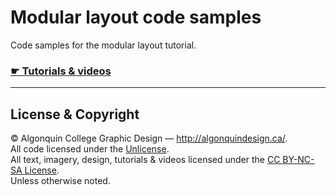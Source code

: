 # Modular layout code samples

Code samples for the modular layout tutorial.

### [☛ Tutorials & videos](http://learn-the-web.algonquindesign.ca/topics/modular-layout/)

---

## License & Copyright

© Algonquin College Graphic Design — <http://algonquindesign.ca/>.<br>
All code licensed under the [Unlicense](UNLICENSE).<br>
All text, imagery, design, tutorials & videos licensed under the [CC BY-NC-SA License](http://creativecommons.org/licenses/by-nc-sa/4.0/).<br>
Unless otherwise noted.
